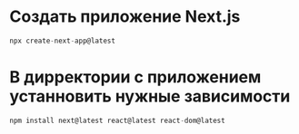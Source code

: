 # Создать приложение Next.js
```javascript
npx create-next-app@latest
```
# В дирректории с приложением устанновить нужные зависимости
```javascript
npm install next@latest react@latest react-dom@latest
```